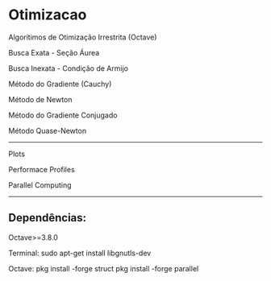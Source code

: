 # Otimizacao
Algorítimos de Otimização Irrestrita (Octave)

Busca Exata - Seção Áurea 

Busca Inexata - Condição de Armijo 

Método do Gradiente (Cauchy)

Método de Newton

Método do Gradiente Conjugado

Método Quase-Newton

---------------------------------

Plots

Performace Profiles

Parallel Computing 

---------------------------------

## Dependências:

Octave>=3.8.0

Terminal:
sudo apt-get install libgnutls-dev

Octave:
pkg install -forge struct
pkg install -forge parallel


